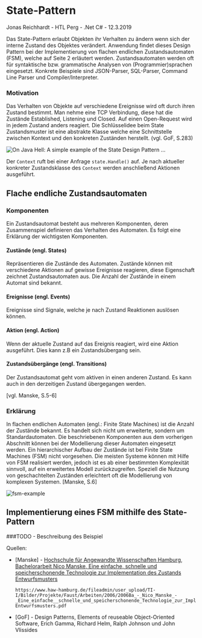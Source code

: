 # State-Pattern

Jonas Reichhardt - HTL Perg - .Net C# - 12.3.2019



Das State-Pattern erlaubt Objekten ihr Verhalten zu ändern wenn sich der interne Zustand des Objektes verändert. Anwendung findet dieses Design Pattern bei der Implementierung von flachen endlichen Zustandsautomaten (FSM), welche auf Seite 2 erläutert werden. Zustandsautomaten werden oft für syntaktische bzw. grammatische Analysen von (Programmier)sprachen eingesetzt. Konkrete Beispiele sind JSON-Parser, SQL-Parser, Command Line Parser und Compiler/Interpreter.

### Motivation



Das Verhalten von Objekte auf verschiedene Ereignisse wird oft durch ihren Zustand bestimmt. Man nehme eine TCP Verbindung, diese hat die Zustände Established, Listening und Closed. Auf einen Open-Request wird in jedem Zustand anders reagiert. Die Schlüsselidee beim State Zustandsmuster ist eine abstrakte Klasse welche eine Schnittstelle zwischen Kontext und den konkreten Zuständen herstellt. (vgl. GoF, S.283)

![On Java Hell: A simple example of the State Design Pattern ...](https://proxy.duckduckgo.com/iu/?u=http%3A%2F%2Fupload.wikimedia.org%2Fwikipedia%2Fcommons%2F9%2F90%2FState_Design_Pattern_UML_Class_Diagram.png&f=1)

Der `Context` ruft bei einer Anfrage `state.Handle()` auf. Je nach aktueller konkreter Zustandsklasse des `Context` werden anschließend Aktionen ausgeführt.





## Flache endliche Zustandsautomaten

### Komponenten

Ein Zustandsautomat besteht aus mehreren Komponenten, deren Zusammenspiel definieren das Verhalten des Automaten. Es folgt eine Erklärung der wichtigsten Komponenten.

#### Zustände (engl. States)

Repräsentieren die Zustände des Automaten. Zustände können mit verschiedene Aktionen auf gewisse Ereignisse reagieren, diese Eigenschaft zeichnet Zustandsautomaten aus. Die Anzahl der Zustände in einem Automat sind bekannt.

#### Ereignisse (engl. Events)

Ereignisse sind Signale, welche je nach Zustand Reaktionen auslösen können.

#### Aktion (engl. Action)

Wenn der aktuelle Zustand auf das Ereignis reagiert, wird eine Aktion ausgeführt. Dies kann z.B ein Zustandsübergang sein.

#### Zustandsübergänge (engl. Transitions)

Der Zustandsautomat geht vom aktiven in einen anderen Zustand. Es kann auch in den derzeitigen Zustand übergegangen werden.

 [vgl. Manske, S.5-6]

### Erklärung

In flachen endlichen Automaten (engl.: Finite State Machines) ist die Anzahl der Zustände bekannt. Es handelt sich nicht um erweiterte, sondern um Standardautomaten. Die beschriebenen Komponenten aus dem vorherigen Abschnitt können bei der Modellierung dieser Automaten eingesetzt werden. Ein hierarchischer Aufbau der Zustände ist bei Finite State Machines (FSM) nicht vorgesehen.  Die meisten Systeme können mit Hilfe von FSM realisiert werden, jedoch ist es ab einer bestimmten Komplexität sinnvoll, auf ein erweitertes Modell zurückzugreifen. Speziell die Nutzung von geschachtelten Zuständen erleichtert oft die Modellierung von komplexen Systemen. [Manske, S.6]

![fsm-example](C:\repos\state-pattern\doc\graphs\fsm-example.PNG)

## Implementierung eines FSM mithilfe des State-Pattern



###TODO - Beschreibung des Beispiel





Quellen:

+ [Manske] - [Hochschule für Angewandte Wissenschaften Hamburg, Bachelorarbeit Nico Manske, Eine einfache, schnelle und speicherschonende Technologie zur Implementation des Zustands Entwurfsmusters](https://www.haw-hamburg.de/fileadmin/user_upload/TI-I/Bilder/Projekte/Faust/Arbeiten/2006/2006Ba_-_Nico_Manske_-_Eine_einfache__schnelle_und_speicherschonende_Technologie_zur_Implementation_des_Zustands-Entwurfsmusters.pdf)

  ```
  https://www.haw-hamburg.de/fileadmin/user_upload/TI-I/Bilder/Projekte/Faust/Arbeiten/2006/2006Ba_-_Nico_Manske_-_Eine_einfache__schnelle_und_speicherschonende_Technologie_zur_Implementation_des_Zustands-Entwurfsmusters.pdf
  ```

+ [GoF] - Design Patterns, Elements of reuseable Object-Oriented Software,  Erich Gamma, Richard Helm, Ralph Johnson und John Vlissides